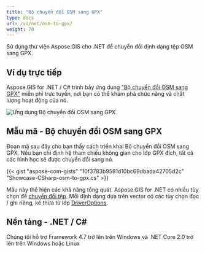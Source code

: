 ```yaml
---
title: "Bộ chuyển đổi OSM sang GPX"
type: docs
url: /vi/net/osm-to-gpx/
weight: 70
---
```


Sử dụng thư viện Aspose.GIS cho .NET để chuyển đổi định dạng tệp OSM sang GPX.

## **Ví dụ trực tiếp**

Aspose.GIS for .NET / C# trình bày ứng dụng ["Bộ chuyển đổi OSM sang GPX"](https://products.aspose.app/gis/conversion/osm-to-gpx) miễn phí trực tuyến, nơi bạn có thể khám phá chức năng và chất lượng hoạt động của nó.

![Ứng dụng Bộ chuyển đổi OSM sang GPX](conversion.png)

## **Mẫu mã - Bộ chuyển đổi OSM sang GPX**

Đoạn mã sau đây cho bạn thấy cách triển khai Bộ chuyển đổi OSM sang GPX. Nếu bạn chỉ định hệ tham chiếu không gian cho lớp GPX đích, tất cả các hình học sẽ được chuyển đổi sang nó. 

{{< gist "aspose-com-gists" "10f3783b9581d10bc69dbada42705d2c" "Showcase-CSharp-osm-to-gpx.cs" >}}

Mẫu này thể hiện các khả năng tổng quát. Aspose.GIS for .NET có nhiều tùy chọn để [chuyển đổi tệp](https://docs.aspose.com/gis/net/vector-layers/). Mỗi định dạng dựa trên vector có các tùy chọn đọc / ghi riêng, kế thừa từ lớp [DriverOptions](https://reference.aspose.com/gis/net/aspose.gis/driveroptions).

## **Nền tảng - .NET / C#**

Chúng tôi hỗ trợ Framework 4.7 trở lên trên Windows và .NET Core 2.0 trở lên trên Windows hoặc Linux
